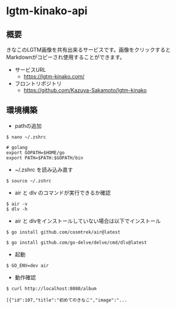 # lgtm-kinako-api
## 概要
きなこのLGTM画像を共有出来るサービスです。画像をクリックするとMarkdownがコピーされ使用することができます。

- サービスURL
  - https://lgtm-kinako.com/
- フロントリポジトリ
  - https://github.com/Kazuya-Sakamoto/lgtm-kinako




## 環境構築

- pathの追加

```
$ nano ~/.zshrc
```

```
# golang
export GOPATH=$HOME/go
export PATH=$PATH:$GOPATH/bin
```

- ~/.zshrc を読み込み直す
```
$ source ~/.zshrc
```

- air と dlv のコマンドが実行できるか確認
```
$ air -v
$ dlv -h
```
- air と dlvをインストールしていない場合は以下でインストール

```
$ go install github.com/cosmtrek/air@latest
```

```
$ go install github.com/go-delve/delve/cmd/dlv@latest
```


- 起動
```
$ GO_ENV=dev air
```

- 動作確認

```
$ curl http://localhost:8080/album

[{"id":107,"title":"初めてのきなこ","image":"...
```
